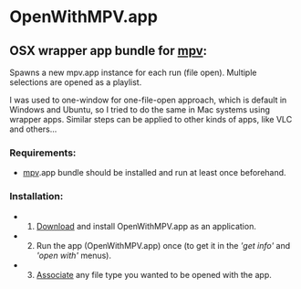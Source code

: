 # OpenWithMPV.app
## OSX wrapper app bundle for [mpv](https://mpv.io/): 
Spawns a new mpv.app instance for each run (file open). Multiple selections are opened as a playlist.

I was used to one-window for one-file-open approach, which is default in Windows and Ubuntu, so I tried to do the same in Mac systems using wrapper apps. Similar steps can be applied to other kinds of apps, like VLC and others...

### Requirements:
* [mpv](https://mpv.io/).app bundle should be installed and run at least once beforehand.

### Installation:

* 1. [Download](https://github.com/basakil/OpenWithMPV.app/releases) and install OpenWithMPV.app as an application. 
* 2. Run the app (OpenWithMPV.app) once (to get it in the *'get info'* and _'open with'_ menus).
* 3. [Associate](https://www.google.com.tr/search?q=osx+file+type+associations) any file type you wanted to be opened with the app.
